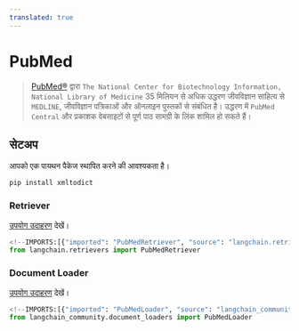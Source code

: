 ```yaml
---
translated: true
---
```


# PubMed

>[PubMed®](https://pubmed.ncbi.nlm.nih.gov/) द्वारा `The National Center for Biotechnology Information, National Library of Medicine`
> 35 मिलियन से अधिक उद्धरण जीवविज्ञान साहित्य से `MEDLINE`, जीवविज्ञान पत्रिकाओं और ऑनलाइन पुस्तकों से संबंधित है।
> उद्धरण में `PubMed Central` और प्रकाशक वेबसाइटों से पूर्ण पाठ सामग्री के लिंक शामिल हो सकते हैं।

## सेटअप

आपको एक पायथन पैकेज स्थापित करने की आवश्यकता है।

```bash
pip install xmltodict
```

### Retriever

[उपयोग उदाहरण](/docs/integrations/retrievers/pubmed) देखें।

```python
<!--IMPORTS:[{"imported": "PubMedRetriever", "source": "langchain.retrievers", "docs": "https://api.python.langchain.com/en/latest/retrievers/langchain_community.retrievers.pubmed.PubMedRetriever.html", "title": "PubMed"}]-->
from langchain.retrievers import PubMedRetriever
```

### Document Loader

[उपयोग उदाहरण](/docs/integrations/document_loaders/pubmed) देखें।

```python
<!--IMPORTS:[{"imported": "PubMedLoader", "source": "langchain_community.document_loaders", "docs": "https://api.python.langchain.com/en/latest/document_loaders/langchain_community.document_loaders.pubmed.PubMedLoader.html", "title": "PubMed"}]-->
from langchain_community.document_loaders import PubMedLoader
```
